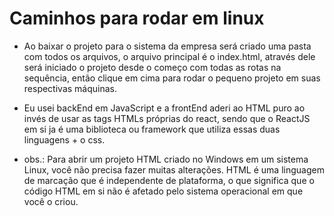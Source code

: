 # Caminhos para rodar em linux

- Ao baixar o projeto para o sistema da empresa será criado uma pasta com todos os arquivos, o arquivo principal é o index.html, através dele será iniciado o projeto desde o começo com todas as rotas na sequência, então clique em cima para rodar o pequeno projeto em suas respectivas máquinas.

- Eu usei backEnd em JavaScript e a frontEnd aderi ao HTML puro ao invés de usar as tags HTMLs próprias do react, sendo que o ReactJS em si ja é uma biblioteca ou framework que utiliza essas duas linguagens + o css.

- obs.: Para abrir um projeto HTML criado no Windows em um sistema Linux, você não precisa fazer muitas alterações. 
HTML é uma linguagem de marcação que é independente de plataforma, o que significa que o código HTML em si não é afetado pelo sistema operacional em que você o criou.
